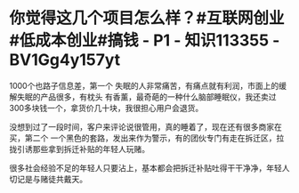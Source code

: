 # 你觉得这几个项目怎么样？#互联网创业#低成本创业#搞钱 - P1 - 知识113355 - BV1Gg4y157yt

1000个也路子信息差，第一个 失眠的人非常痛苦，有痛点就有利润，市面上的缓解失眠的产品很多，有枕头 有香薰，最奇葩的一种什么脑部睡眠仪，我还卖过300多块钱一个，拿货价几十块，我很担心用户会退货。

没想到过了一段时间，客户来评论说很管用，真的睡着了，现在还有很多商家在买，第二个 一个黑色的套路，发出来作为警示，有的团伙专门有走在拆迁区，拉拢引诱那些拿到拆迁补贴的年轻人玩赌。

很多社会经验不足的年轻人只要沾上，基本都会把拆迁补贴吐得干干净净，年轻人切记是与赌徒共戴天。